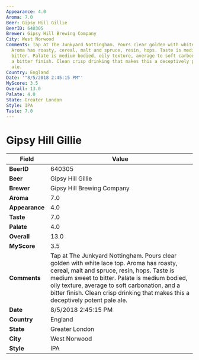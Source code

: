 ```yaml
---
Appearance: 4.0
Aroma: 7.0
Beer: Gipsy Hill Gillie
BeerID: 640305
Brewer: Gipsy Hill Brewing Company
City: West Norwood
Comments: Tap at The Junkyard Nottingham. Pours clear golden with white lace top.
  Aroma has roasty, cereal, malt and spruce, resin, hops. Taste is medium sweet to
  bitter. Palate is medium bodied, oily texture, average to soft carbonation, and
  a bitter finish. Clean crisp drinking that makes this a deceptively potent pale
  ale.
Country: England
Date: '"8/5/2018 2:45:15 PM"'
MyScore: 3.5
Overall: 13.0
Palate: 4.0
State: Greater London
Style: IPA
Taste: 7.0
---
```


# Gipsy Hill Gillie

| Field         | Value |
|---------------|-------|
| **BeerID** | 640305 |
| **Beer** | Gipsy Hill Gillie |
| **Brewer** | Gipsy Hill Brewing Company |
| **Aroma** | 7.0 |
| **Appearance** | 4.0 |
| **Taste** | 7.0 |
| **Palate** | 4.0 |
| **Overall** | 13.0 |
| **MyScore** | 3.5 |
| **Comments** | Tap at The Junkyard Nottingham. Pours clear golden with white lace top. Aroma has roasty, cereal, malt and spruce, resin, hops. Taste is medium sweet to bitter. Palate is medium bodied, oily texture, average to soft carbonation, and a bitter finish. Clean crisp drinking that makes this a deceptively potent pale ale. |
| **Date** | 8/5/2018 2:45:15 PM |
| **Country** | England |
| **State** | Greater London |
| **City** | West Norwood |
| **Style** | IPA |
